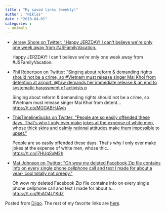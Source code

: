 ```yaml
---
title : "My saved links (weekly)"
author : "Niklas"
date : "2018-04-01"
categories : 
 - animals
---
```


- [Jersey Shore on Twitter: "Happy JERZDAY! I can't believe we're only one week away from #JSFamilyVacation.](https://twitter.com/i/web/status/979372614962565127)
    
    Happy JERZDAY! I can't believe we're only one week away from #JSFamilyVacation.
    
    
- [Phil Robertson on Twitter: "Singing about reform & demanding rights should not be a crime, so #Vietnam must release singer Mai Khoi from detention at airport. @hrw demands her immediate release & an end to systematic harassment of activists p](https://twitter.com/i/web/status/978515354874912768)
    
    Singing about reform & demanding rights should not be a crime, so #Vietnam must release singer Mai Khoi from detent… https://t.co/MGGABHJAvh
    
    
- [ThisTimelineSucks on Twitter: "People are so easily offended these days. That's why I only ever make jokes at the expense of white men, whose thick skins and calmly rational attitudes make them impossible to upset."](https://twitter.com/i/web/status/975288373018615808)
    
    People are so easily offended these days. That's why I only ever make jokes at the expense of white men, whose thic… https://t.co/j7HUqSxM2h
    
- [Mat Johnson on Twitter: "Oh wow my deleted Facebook Zip file contains info on every single phone cellphone call and text I made for about a year- cool totally not creepy."](https://twitter.com/i/web/status/977317787520720896)
    
    Oh wow my deleted Facebook Zip file contains info on every single phone cellphone call and text I made for about a… https://t.co/9hAO4U1KdZ
    

Posted from [Diigo](https://www.diigo.com). The rest of my favorite links are [here](https://www.diigo.com/user/npivic).

